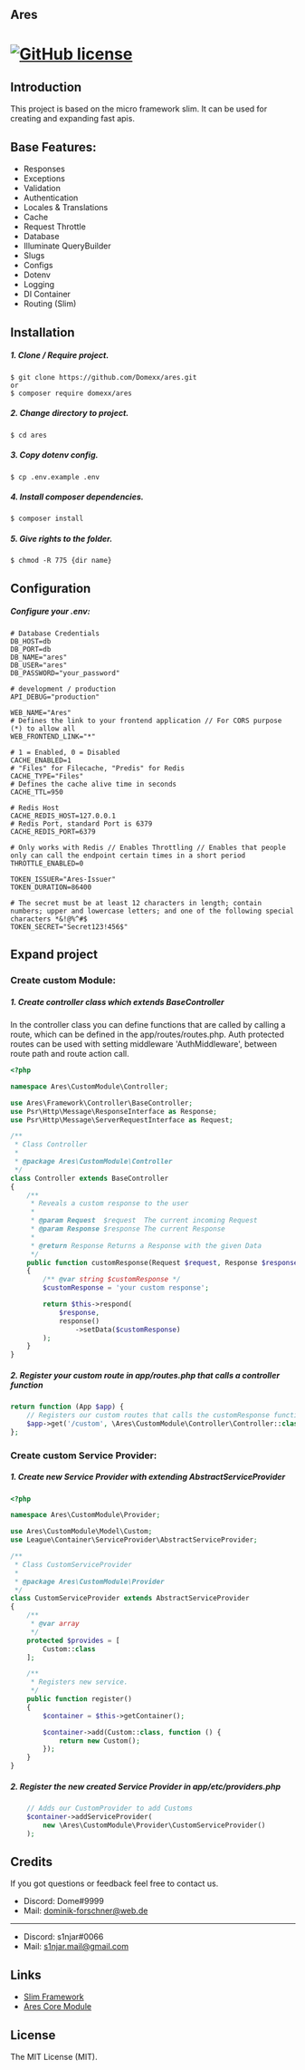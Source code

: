 ## Ares

[![GitHub license](https://img.shields.io/github/license/Naereen/StrapDown.js.svg)](https://github.com/Domexx/aresd/blob/master/LICENSE)
==========================

## Introduction
This project is based on the micro framework slim.
It can be used for creating and expanding fast apis.

## Base Features:
- Responses
- Exceptions
- Validation
- Authentication
- Locales & Translations
- Cache
- Request Throttle
- Database
- Illuminate QueryBuilder
- Slugs
- Configs
- Dotenv
- Logging
- DI Container
- Routing (Slim)

## Installation

##### 1. Clone / Require project. 
```console
$ git clone https://github.com/Domexx/ares.git
or
$ composer require domexx/ares
```
##### 2. Change directory to project.
```console
$ cd ares
```
##### 3. Copy dotenv config.
```console
$ cp .env.example .env 
```
##### 4. Install composer dependencies.
```console
$ composer install 
```
##### 5. Give rights to the folder.
```console
$ chmod -R 775 {dir name} 
```

## Configuration
##### Configure your .env:

```text
# Database Credentials
DB_HOST=db
DB_PORT=db
DB_NAME="ares"
DB_USER="ares"
DB_PASSWORD="your_password"

# development / production
API_DEBUG="production"

WEB_NAME="Ares"
# Defines the link to your frontend application // For CORS purpose (*) to allow all
WEB_FRONTEND_LINK="*"

# 1 = Enabled, 0 = Disabled
CACHE_ENABLED=1
# "Files" for Filecache, "Predis" for Redis
CACHE_TYPE="Files"
# Defines the cache alive time in seconds
CACHE_TTL=950

# Redis Host
CACHE_REDIS_HOST=127.0.0.1
# Redis Port, standard Port is 6379
CACHE_REDIS_PORT=6379

# Only works with Redis // Enables Throttling // Enables that people only can call the endpoint certain times in a short period
THROTTLE_ENABLED=0

TOKEN_ISSUER="Ares-Issuer"
TOKEN_DURATION=86400

# The secret must be at least 12 characters in length; contain numbers; upper and lowercase letters; and one of the following special characters *&!@%^#$
TOKEN_SECRET="Secret123!456$"
```

## Expand project

### Create custom Module:

##### 1. Create controller class which extends BaseController
In the controller class you can define functions that are called by calling a route,
which can be defined in the app/routes/routes.php.
Auth protected routes can be used with setting middleware 'AuthMiddleware',
between route path and route action call.
 
```php
<?php

namespace Ares\CustomModule\Controller;

use Ares\Framework\Controller\BaseController;
use Psr\Http\Message\ResponseInterface as Response;
use Psr\Http\Message\ServerRequestInterface as Request;

/**
 * Class Controller
 *
 * @package Ares\CustomModule\Controller
 */
class Controller extends BaseController
{
    /**
     * Reveals a custom response to the user
     *
     * @param Request  $request  The current incoming Request
     * @param Response $response The current Response
     *
     * @return Response Returns a Response with the given Data
     */
    public function customResponse(Request $request, Response $response): Response
    {
        /** @var string $customResponse */
        $customResponse = 'your custom response';

        return $this->respond(
            $response,
            response()
                ->setData($customResponse)
        );
    }
}
```

##### 2. Register your custom route in app/routes.php that calls a controller function
```php
return function (App $app) {
    // Registers our custom routes that calls the customResponse function in our custom controller
    $app->get('/custom', \Ares\CustomModule\Controller\Controller::class . ':customResponse');
};
```

### Create custom Service Provider:

##### 1. Create new Service Provider with extending AbstractServiceProvider
```php
<?php

namespace Ares\CustomModule\Provider;

use Ares\CustomModule\Model\Custom;
use League\Container\ServiceProvider\AbstractServiceProvider;

/**
 * Class CustomServiceProvider
 *
 * @package Ares\CustomModule\Provider
 */
class CustomServiceProvider extends AbstractServiceProvider
{
    /**
     * @var array
     */
    protected $provides = [
        Custom::class
    ];

    /**
     * Registers new service.
     */
    public function register()
    {
        $container = $this->getContainer();

        $container->add(Custom::class, function () {
            return new Custom();
        });
    }
}
```

##### 2. Register the new created Service Provider in app/etc/providers.php
```php
    // Adds our CustomProvider to add Customs
    $container->addServiceProvider(
        new \Ares\CustomModule\Provider\CustomServiceProvider()
    );
```

## Credits
If you got questions or feedback feel free to contact us.

- Discord: Dome#9999
- Mail: dominik-forschner@web.de
----------------------------------
- Discord: s1njar#0066
- Mail: s1njar.mail@gmail.com

## Links

- [Slim Framework](https://www.slimframework.com/)
- [Ares Core Module](https://github.com/Domexx/Ares-Core.git)

## License

The MIT License (MIT).
